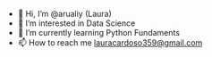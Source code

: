 - 👋 Hi, I’m @arualiy (Laura)
- 👀 I’m interested in Data Science
- 🌱 I’m currently learning Python Fundaments
- 📫 How to reach me lauracardoso359@gmail.com
